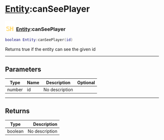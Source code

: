 # [Entity](../entity/README.md):canSeePlayer

### <img src="../../.gitbook/assets/shared.png" width="32" height="32" /> [Entity](../entity/README.md):canSeePlayer

```lua
boolean Entity:canSeePlayer(id)
```

Returns true if the entity can see the given id<br>

-----------------
## Parameters

| Type   | Name | Description | Optional |
| ------ | ---- | ----------- | -------: |
| number | id | No description |  |

-----------------
## Returns

| Type   | Description |
| ------ | ----------: |
| boolean | No description |
